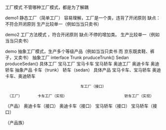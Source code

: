 工厂模式
      不管哪种工厂模式，都是为了解耦

demo1 静态工厂（简单工厂） 容易理解，工厂是一个类，违背了开闭原则
      缺点：不符合开闭原则
           生产比较单一（例如当当只卖书）
      
demo2 工厂方法模式 ，符合开闭原则
      缺点:不停的增加类。
          生产比较单一（例如当当只卖书）
        
demo 抽象工厂模式，生产多个等级产品（例如当当只卖书 而 京东既卖鞋、裤子，又卖书）
     抽象工厂
         interface
         Trunk pruduceTrunk()
         Sedan produceSedan()
     具体工厂
         宝马工厂
             宝马卡车
             宝马轿车
         奥迪工厂
             奥迪卡车
             奥迪轿车
         抽象产品
             卡车（trunk）
             轿车（sedan）
         具体产品
             宝马卡车、宝马轿车
             奥迪卡车、奥迪轿车


     
                                      车工厂（接口）
                         
     （工厂）       卡车工厂（实现）                          轿车工厂（实现）
     
                   
 （产品）    奥迪卡车（接口）     奥迪卡车（接口）         宝马轿车（接口）    宝马轿车（接口）
              
 （产品族）                        